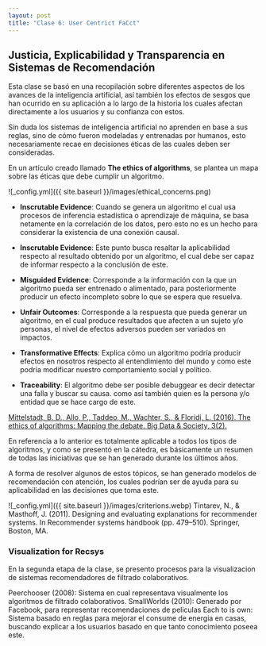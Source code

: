 ```yaml
---
layout: post
title: "Clase 6: User Centrict FaCct"
---
```


## Justicia, Explicabilidad y Transparencia en Sistemas de Recomendación
 
Esta clase se basó en una recopilación sobre diferentes aspectos de los avances de la inteligencia artificial, así también los efectos de sesgos que han ocurrido en su aplicación a lo largo de la historia los cuales afectan directamente a los usuarios y su confianza con estos.
 
Sin duda los sistemas de inteligencia artificial no aprenden en base a sus reglas, sino de cómo fueron modeladas y entrenadas por humanos, esto necesariamente recae en decisiones éticas de las cuales deben ser consideradas.
 
En un artículo creado llamado **The ethics of algorithms**, se plantea un mapa sobre las éticas que debe cumplir un algoritmo.
 
![_config.yml]({{ site.baseurl }}/images/ethical_concerns.png)
 
 
- **Inscrutable Evidence**: Cuando se genera un algoritmo el cual usa procesos de inferencia estadística o aprendizaje de máquina, se basa netamente en la correlación de los datos, pero esto no es un hecho para considerar la existencia de una conexión causal.

- **Inscrutable Evidence**: Este punto busca resaltar la aplicabilidad respecto al resultado obtenido por un algoritmo, el cual debe ser capaz de informar respecto a la conclusión de este.

- **Misguided Evidence**: Corresponde a la información con la que un algoritmo pueda ser entrenado o alimentado, para posteriormente producir un efecto incompleto sobre lo que se espera que resuelva.
 
- **Unfair Outcomes**: Corresponde a la respuesta que pueda generar un algoritmo, en el cual produce resultados que afecten a un sujeto y/o personas, el nivel de efectos adversos pueden ser variados en impactos.
  
- **Transformative Effects**: Explica cómo un algoritmo podría producir efectos en nosotros respecto al entendimiento del mundo y como este podría modificar nuestro comportamiento social y político.

- **Traceability**: El algoritmo debe ser posible debuggear es decir detectar una falla y buscar su causa. como así también quien es la persona y/o entidad que se hace cargo de este.
 
[Mittelstadt, B. D., Allo, P., Taddeo, M., Wachter, S., & Floridi, L. (2016). The ethics of algorithms: Mapping the debate. Big Data & Society, 3(2).](https://doi.org/10.1177/2053951716679679)
 
 
En referencia a lo anterior es totalmente aplicable a todos los tipos de algoritmos, y como se presentó en la cátedra, es básicamente un resumen de todas las iniciativas que se han generado durante los últimos años.

A forma de resolver algunos de estos tópicos, se han generado modelos de recomendación con atención, los cuales podrían ser de ayuda para su aplicabilidad en las decisiones que toma este.

![_config.yml]({{ site.baseurl }}/images/criterions.webp)
Tintarev, N., & Masthoff, J. (2011). Designing and evaluating explanations for recommender systems. In Recommender systems handbook (pp. 479–510). Springer, Boston, MA.


### Visualization for Recsys

En la segunda etapa de la clase, se presento procesos para la visualizacion de sistemas recomendadores de filtrado colaborativos.

Peerchooser (2008): Sistema en cual representava visualmente los algoritmos de filtrado colaborativos.
SmallWorlds (2010): Generado por Facebook, para representar recomendaciones de peliculas
Each to is own: Sistema basado en reglas para mejorar el consume de energia en casas, buscando explicar a los usuarios basado en que tanto conocimiento poseea este.
